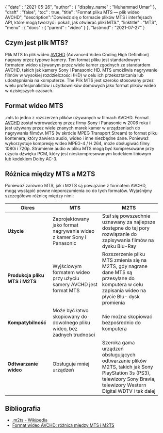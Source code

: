 {
  "date" : "2021-05-26",
  "author" : {
    "display_name" : "Muhammad Umar"
},
  "draft" : "false",
  "toc" : true,
  "title" :"Format pliku MTS — plik wideo AVCHD",
  "description":"Dowiedz się o formacie plików MTS i interfejsach API, które mogą tworzyć i pokaż, jak otwierać pliki MTS.",
  "linktitle" : "MTS",
  "menu" : {
    "docs" : {
      "parent" : "video"
}
},
  "lastmod" : "2021-07-27"
}

## Czym jest plik MTS?

Plik MTS to plik wideo [AVCHD](/pl/video/avchd/) (Advanced Video Coding High Definition) nagrany przez typowe kamery. Ten format pliku jest standardowym formatem wideo używanym przez wiele kamer zgodnych ze standardem AVCHD, takich jak kamery Sony i Panasonic HD. MTS umożliwia nagrywanie filmów w wysokiej rozdzielczości (HD) w celu ich przekształcania lub udostępniania na komputerze. The
Plik MTS jest szeroko stosowany przez wielu profesjonalistów i użytkowników domowych jako format plików wideo w dzisiejszych czasach.

## Format wideo MTS

.mts to jedno z rozszerzeń plików używanych w filmach AVCHD. Format [AVCHD](/pl/video/avchd/) został wprowadzony przez firmy Sony i Panasonic w 2006 roku i jest używany przez wiele znanych marek kamer w urządzeniach do nagrywania filmów. MTS (w skrócie MPEG Transport Stream) to format pliku kontenera, który zawiera audio, wideo i inne niezbędne dane. Ponieważ wykorzystuje kompresję wideo MPEG-4 / H.264, może obsługiwać filmy 1080i i 720p. Strumienie audio w pliku MTS mogą być kompresowane przy użyciu dźwięku PCM, który jest nieskompresowanym kodekiem liniowym lub kodekiem Dolby AC-3.

## Różnica między MTS a M2TS

Ponieważ zarówno MTS, jak i M2TS są powiązane z formatem AVCHD, mogą wystąpić pewne nieporozumienia co do tych formatów. Wyjaśnijmy szczegółowo różnicę między nimi:

|Okres|MTS|M2TS|
---|---|---|
|**Użycie**|Zaprojektowany jako format nagrywania wideo z kamer Sony i Panasonic|Stał się powszechnie uznawany za najlepsze dostępne do tej pory rozwiązanie do zapisywania filmów na dysku Blu-Ray|
|**Produkcja pliku MTS i M2TS**|Wyjściowym formatem wideo przy użyciu kamery AVCHD jest format MTS|Rozszerzenie pliku MTS zmienia się na M2TS, gdy nagrane dane MTS są przesyłane do komputera w celu zapisania wideo na płycie Blu- dysk promienia|
|**Kompatybilność**| Może być łatwo skopiowany do dowolnego pliku wideo, bez żadnych trudności|Nie można skopiować bezpośrednio do komputera|
|**Odtwarzanie wideo**| Obsługuje mniej urządzeń| Szeroka gama urządzeń obsługujących odtwarzanie plików M2TS, takich jak Sony PlayStation 3s (PS3), telewizory Sony Bravia, telewizory Western Digital WDTV i tak dalej|

## Bibliografia ##

- [.m2ts - Wikipedia](https://en.wikipedia.org/wiki/.m2ts)
- [Format wideo AVCHD: różnica między MTS i M2TS](https://www.videosolo.com/tutorials/mts-vs-m2ts.html)

